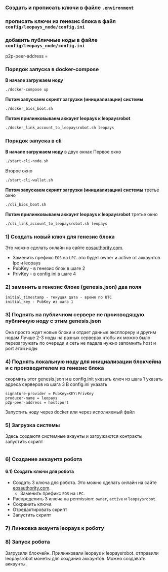 

### Создать и прописать ключи в файле `.environment`
### прописать ключи из генезис блока в файл `config/leopays_node/config.ini`
### добавить публичные ноды в файле `config/leopays_node/config.ini`
p2p-peer-address = 


### Порядок запуска в docker-compose
**В начале загружаем ноду**
```bash
./docker-compose up
```

**Потом запускаем скрипт загрузки (инициализации) системы**
```bash
./docker_bios_boot.sh
```

**Потом прилинковываем аккаунт leopays к leopaysrobot**
```bash
./docker_link_account_to_leopaysrobot.sh leopays
```

### Порядок запуска в cli
**В начале загружаем ноду** в двух окнах
Первое окно
```bash
./start-cli-node.sh
```
Второе окно
```bash
./start-cli-wallet.sh
```

**Потом запускаем скрипт загрузки (инициализации) системы**
третье окно
```bash
./cli_bios_boot.sh
```

**Потом прилинковываем аккаунт leopays к leopaysrobot**
третье окно
```bash
./cli_link_account_to_leopaysrobot.sh leopays
```


### 1) Создать новый ключ для генезис блока 
Это можно сделать онлайн на сайте [eosauthority.com](https://eosauthority.com/generate_eos_private_key).
  - Заменить префикс `EOS` на `LPC`.
это будет owner и active от аккаунтов lpc и leopays
  - PubKey - в генезис блок в шаге 2
  - PrivKey - в config.ini в шаге 4


### 2) заменить в генезис блоке (genesis.json) два поля
```
initial_timestamp - текущая дата - время по UTC
initial_key - PubKey из шага 1
```


### 3) Поднять на публичном сервере не производящую публичную ноду с этим genesis.json
Она просто ждет новые блоки и отдает данные эксплореру и другим нодам
Лучше 2-3 ноды на разных серверах чтобы их можно было перезагружать по очереди и сеть не падала
нужно запомнить host и port этой ноды


### 4) Поднять локальную ноду для инициализации блокчейна и с производителем из генезис блока
скормить этот genesis.json и в config.init указать ключ из шага 1
указать адреса серверов из шага 3
В config.ini указать
```
signature-provider = PubKey=KEY:PrivKey
producer-name = leopays
p2p-peer-address = host:port
```
Запустить ноду через docker или через исполняемый файл


### 5) Загрузка системы
Здесь создаютя системные акаунты и загружаются контракты
запустить скрипт
```
```

### 6) Создание аккаунта робота
#### 6.1) Создать ключи для робота
- Создать 3 ключа для робота. Это можно сделать онлайн на сайте [eosauthority.com](https://eosauthority.com/generate_eos_private_key).
  - Заменить префикс `EOS` на `LPC`.
- Распределить 3 ключа на permission: `owner`, `active` и `leopaysrobot`. 
- Сохранить ключи.
- Отредактировать скрипт
- Запустить скрипт

### 7) Линковка акаунта leopays к роботу

### 8) Запуск робота







Загрузили блокчейн.
Прилинковали leopays к leopaysrobot.
отправили leopaysrobot монеты для создания аккаунтов.
Можно создавать аккаунты.
